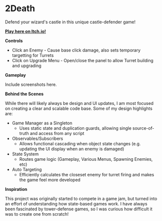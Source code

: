 # 2Death

Defend your wizard's castle in this unique castle-defender game! 

**[Play here on Itch.io!](https://olindner.itch.io/2death)**

**Controls**

- Click an Enemy - Cause base click damage, also sets temporary targetting for Turrets
- Click on Upgrade Menu - Open/close the panel to allow Turret building and upgrading

**Gameplay**

Include screenshots here.

**Behind the Scenes**

While there will likely always be design and UI updates, I am most focused on creating a clear and scalable code base. Some of my design highlights are:
- Game Manager as a Singleton
    - Uses static state and duplication guards, allowing single source-of-truth and access from any script
- Observables/Subscribers
    - Allows functional cascading when object state changes (e.g. updating the UI display when an enemy is damaged)
- State System
    - Routes game logic (Gameplay, Various Menus, Spawning Enemies, etc)
- Auto Targeting
    - Efficiently calculates the closeset enemy for turret firing and makes the game feel more developed

**Inspiration**

This project was originally started to compete in a game jam, but turned into an effort of understanding how state-based games work. I have always been fascinated by tower-defense games, so I was curious how difficult it was to create one from scratch!

